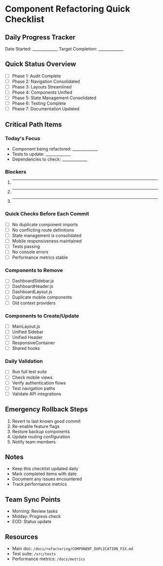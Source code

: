 # Component Refactoring Quick Checklist

## Daily Progress Tracker

Date Started: _____________
Target Completion: _____________

## Quick Status Overview
- [ ] Phase 1: Audit Complete
- [ ] Phase 2: Navigation Consolidated
- [ ] Phase 3: Layouts Streamlined
- [ ] Phase 4: Components Unified
- [ ] Phase 5: State Management Consolidated
- [ ] Phase 6: Testing Complete
- [ ] Phase 7: Documentation Updated

## Critical Path Items

### Today's Focus
- Component being refactored: _____________
- Tests to update: _____________
- Dependencies to check: _____________

### Blockers
1. _____________
2. _____________
3. _____________

### Quick Checks Before Each Commit
- [ ] No duplicate component imports
- [ ] No conflicting route definitions
- [ ] State management is consolidated
- [ ] Mobile responsiveness maintained
- [ ] Tests passing
- [ ] No console errors
- [ ] Performance metrics stable

### Components to Remove
- [ ] DashboardSidebar.js
- [ ] DashboardHeader.js
- [ ] DashboardLayout.js
- [ ] Duplicate mobile components
- [ ] Old context providers

### Components to Create/Update
- [ ] MainLayout.js
- [ ] Unified Sidebar
- [ ] Unified Header
- [ ] ResponsiveContainer
- [ ] Shared hooks

### Daily Validation
- [ ] Run full test suite
- [ ] Check mobile views
- [ ] Verify authentication flows
- [ ] Test navigation paths
- [ ] Validate API integrations

## Emergency Rollback Steps
1. Revert to last known good commit
2. Re-enable feature flags
3. Restore backup components
4. Update routing configuration
5. Notify team members

## Notes
- Keep this checklist updated daily
- Mark completed items with date
- Document any issues encountered
- Track performance metrics

## Team Sync Points
- Morning: Review tasks
- Midday: Progress check
- EOD: Status update

## Resources
- Main doc: `/docs/refactoring/COMPONENT_DUPLICATION_FIX.md`
- Test suite: `/src/tests`
- Performance metrics: `/docs/metrics` 